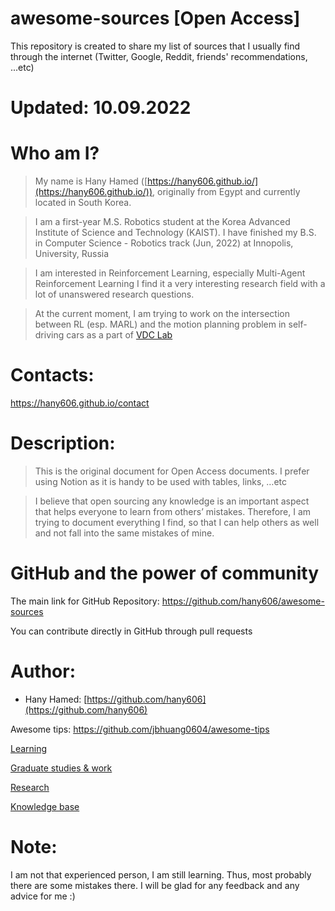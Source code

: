 # awesome-sources [Open Access]

This repository is created to share my list of sources that I usually find through the internet (Twitter, Google, Reddit, friends' recommendations, ...etc)


# Updated: 10.09.2022

# Who am I?

> My name is Hany Hamed ([https://hany606.github.io/](https://hany606.github.io/)), originally from Egypt and currently located in South Korea.
> 

> I am a first-year M.S. Robotics student at the Korea Advanced Institute of Science and Technology (KAIST). I have finished my B.S. in Computer Science - Robotics track (Jun, 2022) at Innopolis, University, Russia
> 

<!-- ![hany.jpg](Open%20Access%208efbf4bf461144b8a8e0b5f4a9f226a5/hany.jpg) -->

> I am interested in Reinforcement Learning, especially Multi-Agent Reinforcement Learning I find it a very interesting research field with a lot of unanswered research questions.
> 

> At the current moment, I am trying to work on the intersection between RL (esp. MARL) and the motion planning problem in self-driving cars as a part of [VDC Lab](http://vdclab.kaist.ac.kr/bbs/board.php?bo_table=sub1_2)
> 

# Contacts:
https://hany606.github.io/contact


# Description:

> This is the original document for Open Access documents. I prefer using Notion as it is handy to be used with tables, links, …etc
> 

> I believe that open sourcing any knowledge is an important aspect that helps everyone to learn from others’ mistakes. Therefore, I am trying to document everything I find, so that I can help others as well and not fall into the same mistakes of mine.
> 

# GitHub and the power of community

The main link for GitHub Repository: https://github.com/hany606/awesome-sources

You can contribute directly in GitHub through pull requests

# Author:

- Hany Hamed: [https://github.com/hany606](https://github.com/hany606)

Awesome tips: https://github.com/jbhuang0604/awesome-tips

[Learning](Open%20Access%208efbf4bf461144b8a8e0b5f4a9f226a5/Learning%204c9062c42f87484c9721362cce2d3367.md)

[Graduate studies & work](Open%20Access%208efbf4bf461144b8a8e0b5f4a9f226a5/Graduate%20studies%20&%20work%20f6fe819015ad4e999e18b5f3622223e4.md)

[Research](Open%20Access%208efbf4bf461144b8a8e0b5f4a9f226a5/Research%20262ac226de724c69ac488aa2fc0c3560.md)

[Knowledge base](Open%20Access%208efbf4bf461144b8a8e0b5f4a9f226a5/Knowledge%20base%20903c4bd05ace4adb864fd58ffb26590e.md)

# Note:

I am not that experienced person, I am still learning. Thus, most probably there are some mistakes there. I will be glad for any feedback and any advice for me :)
